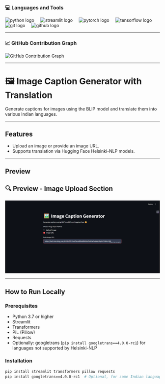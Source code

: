 ### 💻 Languages and Tools
<div align="left">
  <img src="https://cdn.jsdelivr.net/gh/devicons/devicon/icons/python/python-original.svg" height="30" alt="python logo" />
  <img width="12" />
  <img src="https://cdn.jsdelivr.net/gh/devicons/devicon/icons/streamlit/streamlit-original.svg" height="30" alt="streamlit logo" />
  <img width="12" />
  <img src="https://cdn.jsdelivr.net/gh/devicons/devicon/icons/pytorch/pytorch-original.svg" height="30" alt="pytorch logo" />
  <img width="12" />
  <img src="https://cdn.jsdelivr.net/gh/devicons/devicon/icons/tensorflow/tensorflow-original.svg" height="30" alt="tensorflow logo" />
  <img width="12" />
  <img src="https://cdn.jsdelivr.net/gh/devicons/devicon/icons/git/git-original.svg" height="30" alt="git logo" />
  <img width="12" />
  <img src="https://cdn.jsdelivr.net/gh/devicons/devicon/icons/github/github-original.svg" height="30" alt="github logo" />
</div>

---

### 📈 GitHub Contribution Graph

![GitHub Contribution Graph](https://ghchart.rshah.org/ajaykumards)

---

# 🖼️ Image Caption Generator with Translation

Generate captions for images using the BLIP model and translate them into various Indian languages.

---

## Features
- Upload an image or provide an image URL.
- Supports translation via Hugging Face Helsinki-NLP models.

---

## Preview

## 🔍 Preview - Image Upload Section

![image_alt](https://github.com/Ajaykumards/Image_Caption_Generator/blob/7a077b827621f9c97147b587f1e314c94b106208/img_url_uploader.png)


---

## How to Run Locally

### Prerequisites
- Python 3.7 or higher
- Streamlit
- Transformers
- PIL (Pillow)
- Requests
- Optionally: googletrans (`pip install googletrans==4.0.0-rc1`) for languages not supported by Helsinki-NLP

### Installation

```bash
pip install streamlit transformers pillow requests
pip install googletrans==4.0.0-rc1  # Optional, for some Indian languages
